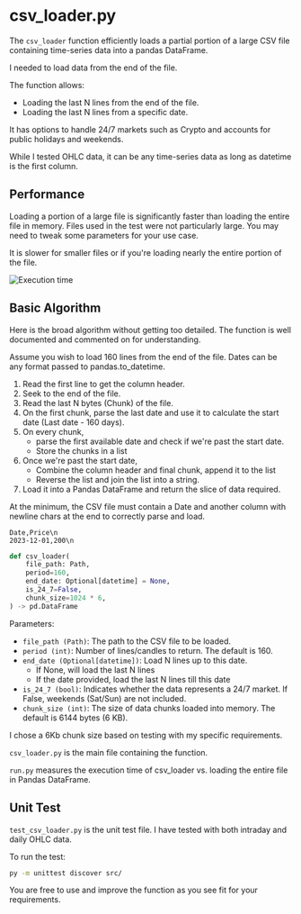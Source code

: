 # csv_loader.py
The `csv_loader` function efficiently loads a partial portion of a large CSV file containing time-series data into a pandas DataFrame. 

I needed to load data from the end of the file.

The function allows:

- Loading the last N lines from the end of the file.
- Loading the last N lines from a specific date.

It has options to handle 24/7 markets such as Crypto and accounts for public holidays and weekends.

While I tested OHLC data, it can be any time-series data as long as datetime is the first column.

## Performance
Loading a portion of a large file is significantly faster than loading the entire file in memory. Files used in the test were not particularly large. You may need to tweak some parameters for your use case.

It is slower for smaller files or if you're loading nearly the entire portion of the file.

![Execution time](https://res.cloudinary.com/doyu4uovr/image/upload/s--PEPCHkQy--/v1710187024/csv_loader/csv_loader_perf_z15mly.png)

## Basic Algorithm

Here is the broad algorithm without getting too detailed. The function is well documented and commented on for understanding.

Assume you wish to load 160 lines from the end of the file. Dates can be any format passed to pandas.to_datetime.

1. Read the first line to get the column header.
2. Seek to the end of the file.
3. Read the last N bytes (Chunk) of the file.
4. On the first chunk, parse the last date and use it to calculate the start date (Last date - 160 days). 
5. On every chunk,
    - parse the first available date and check if we're past the start date.
    - Store the chunks in a list
6. Once we're past the start date, 
    - Combine the column header and final chunk, append it to the list
    - Reverse the list and join the list into a string.
7. Load it into a Pandas DataFrame and return the slice of data required.

At the minimum, the CSV file must contain a Date and another column with newline chars at the end to correctly parse and load.

```
Date,Price\n
2023-12-01,200\n
```

```python
def csv_loader(
    file_path: Path,
    period=160,
    end_date: Optional[datetime] = None,
    is_24_7=False,
    chunk_size=1024 * 6,
) -> pd.DataFrame
```

Parameters:

- `file_path (Path)`: The path to the CSV file to be loaded.
- `period (int)`: Number of lines/candles to return. The default is 160.
- `end_date (Optional[datetime])`: Load N lines up to this date.
    - If None, will load the last N lines
    - If the date provided, load the last N lines till this date
- `is_24_7 (bool)`: Indicates whether the data represents a 24/7 market. If False, weekends (Sat/Sun) are not included.
- `chunk_size (int)`: The size of data chunks loaded into memory. The default is 6144 bytes (6 KB).
        
I chose a 6Kb chunk size based on testing with my specific requirements.

`csv_loader.py` is the main file containing the function.

`run.py` measures the execution time of csv_loader vs. loading the entire file in Pandas DataFrame.

## Unit Test

`test_csv_loader.py` is the unit test file. I have tested with both intraday and daily OHLC data.

To run the test:

```bash
py -m unittest discover src/
```

You are free to use and improve the function as you see fit for your requirements.
